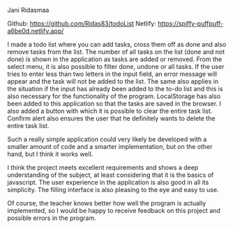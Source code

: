 Jani Ridasmaa

Github: https://github.com/Ridas83/todoList
Netlify: https://spiffy-puffpuff-a6be0d.netlify.app/

I made a todo list where you can add tasks, cross them off as done and also remove tasks from the list. The number of all tasks on the list (done and not done) is shown in the application as tasks are added or removed. From the select menu, it is also possible to filter done, undone or all tasks. If the user tries to enter less than two letters in the input field, an error message will appear and the task will not be added to the list. The same also applies in the situation if the input has already been added to the to-do list and this is also necessary for the functionality of the program. LocalStorage has also been added to this application so that the tasks are saved in the browser. I also added a button with which it is possible to clear the entire task list. Confirm alert also ensures the user that he definitely wants to delete the entire task list.

Such a really simple application could very likely be developed with a smaller amount of code and a smarter implementation, but on the other hand, but I think it works well.

I think the project meets excellent requirements and shows a deep understanding of the subject, at least considering that it is the basics of javascript. The user experience in the application is also good in all its simplicity. The filling interface is also pleasing to the eye and easy to use.

Of course, the teacher knows better how well the program is actually implemented, so I would be happy to receive feedback on this project and possible errors in the program.

